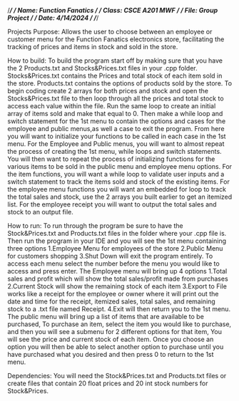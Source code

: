 /****************************************************/
/*			Name:	Function Fanatics			  */
/*			Class: CSCE A201 MWF					*/
/*			File: Group Project						*/
/*			Date:	4/14/2024								*/
/****************************************************/

Projects Purpose: Allows the user to choose between an employee or customer menu for the Function Fanatics electronics store, facilitating the tracking of prices and items in stock and sold in the store. 

How to build: To build the program start off by making sure that you have the 2 Products.txt and Stocks&Prices.txt files in your .cpp folder. Stocks&Prices.txt contains the Prices and total stock of each item sold in the store. Products.txt contains the options of products sold by the store. To begin coding create 2 arrays for both prices and stock and open the Stocks&Prices.txt file to then loop through all the prices and total stock to access each value within the file. Run the same loop to create an initial array of items sold and make that equal to 0. Then make a while loop and switch statement for the 1st menu to contain the options and cases for the employee and public menus,as well a case to exit the program. From here you will want to initialize your functions to be called in each case in the 1st menu. For the Employee and Public menus, you will want to almost repeat the process of creating the 1st menu, while loops and switch statements. You will then want to repeat the process of initializing functions for the various items to be sold in the public menu and employee menu options. For the item functions, you will want a while loop to validate user inputs and a switch statement to track the items sold and stock of the existing items. For the employee menu functions you will want an embedded for loop to track the total sales and stock, use the 2 arrays you built earlier to get an itemized list. For the employee receipt you will want to output the total sales and stock to an output file. 

How to run: To run through the program be sure to have the Stock&Prices.txt and Products.txt files in the folder where your .cpp file is. Then run the program in your IDE and you will see the 1st menu containing three options 1.Employee Menu for employees of the store 2.Public Menu for customers shopping 3.Shut Down will exit the program entirely. To access each menu select the number before the menu you would like to access and press enter. The Employee menu will bring up 4 options 1.Total sales and profit which will show the total sales/profit made from purchases 2.Current Stock will show the remaining stock of each item 3.Export to File works like a receipt for the employee or owner where it will print out the date and time for the receipt, itemized sales, total sales, and remaining stock to a .txt file named Receipt. 4.Exit will then return you to the 1st menu. The public menu will bring up a list of items that are available to be purchased, To purchase an item, select the item you would like to purchase, and then you will see a submenu for 2 different options for that item, You will see the price and current stock of each item. Once you choose an option you will then be able to select another option to purchase until you have purchased what you desired and then press 0 to return to the 1st menu.

Dependencies: You will need the Stock&Prices.txt and Products.txt files or create files that contain 20 float prices and 20 int stock numbers for Stock&Prices. 
